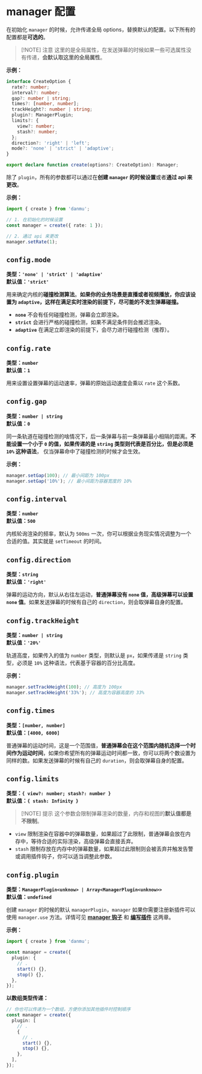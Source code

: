 # manager 配置

在初始化 `manager` 的时候，允许传递全局 options，替换默认的配置。以下所有的配置都是**可选的**。

> [!NOTE] 注意
> 这里的是全局属性，在发送弹幕的时候如果一些可选属性没有传递，**会默认取这里的全局属性**。

**示例：**

```ts {16}
interface CreateOption {
  rate?: number;
  interval?: number;
  gap?: number | string;
  times?: [number, number];
  trackHeight?: number | string;
  plugin?: ManagerPlugin;
  limits?: {
    view?: number;
    stash?: number;
  };
  direction?: 'right' | 'left';
  mode?: 'none' | 'strict' | 'adaptive';
}

export declare function create(options?: CreateOption): Manager;
```

除了 `plugin`，所有的参数都可以通过在**创建 `manager` 的时候设置**或者**通过 api 来更改**。

**示例：**

```ts
import { create } from 'danmu';

// 1. 在初始化的时候设置
const manager = create({ rate: 1 });

// 2. 通过 api 来更改
manager.setRate(1);
```

## `config.mode`

**类型：`'none' | 'strict' | 'adaptive'`**<br/>
**默认值：`'strict'`**

用来确定内核的**碰撞检测算法**。**如果你的业务场景是直播或者视频播放，你应该设置为 `adaptive`，这样在满足实时渲染的前提下，尽可能的不发生弹幕碰撞。**

- **`none`** 不会有任何碰撞检测，弹幕会立即渲染。
- **`strict`** 会进行严格的碰撞检测，如果不满足条件则会推迟渲染。
- **`adaptive`** 在满足立即渲染的前提下，会尽力进行碰撞检测（推荐）。

## `config.rate`

**类型：`number`**<br/>
**默认值：`1`**

用来设置设置弹幕的运动速率，弹幕的原始运动速度会乘以 `rate` 这个系数。

## `config.gap`

**类型：`number | string`**<br/>
**默认值：`0`**

同一条轨道在碰撞检测的啥情况下，后一条弹幕与前一条弹幕最小相隔的距离。**不能设置一个小于 `0` 的值，如果传递的是 `string` 类型则代表是百分比，但是必须是 `10%` 这种语法**， 仅当弹幕命中了碰撞检测的时候才会生效。

**示例：**

```ts
manager.setGap(100); // 最小间距为 100px
manager.setGap('10%'); // 最小间距为容器宽度的 10%
```

## `config.interval`

**类型：`number`**<br/>
**默认值：`500`**

内核轮询渲染的频率，默认为 `500ms` 一次，你可以根据业务现实情况调整为一个合适的值。其实就是 `setTimeout` 的时间。

## `config.direction`

**类型：`string`**<br/>
**默认值：`'right'`**

弹幕的运动方向，默认从右往左运动，**普通弹幕没有 `none` 值，高级弹幕可以设置 `none` 值**。如果发送弹幕的时候有自己的 `direction`，则会取弹幕自身的配置。

## `config.trackHeight`

**类型：`number | string`**<br/>
**默认值：`'20%'`**

轨道高度，如果传入的值为 `number` 类型，则默认是 `px`，如果传递是 `string` 类型，必须是 `10%` 这种语法，代表基于容器的百分比高度。

**示例：**

```ts
manager.setTrackHeight(100); // 高度为 100px
manager.setTrackHeight('33%'); // 高度为容器高度的 33%
```

## `config.times`

**类型：`[number, number]`**<br/>
**默认值：`[4000, 6000]`**

普通弹幕的运动时间，这是一个范围值，**普通弹幕会在这个范围内随机选择一个时间作为运动时间**，如果你希望所有的弹幕运动时间都一致，你可以将两个数设置为同样的数。如果发送弹幕的时候有自己的 `duration`，则会取弹幕自身的配置。

## `config.limits`

**类型：`{ view?: number; stash?: number }`**<br/>
**默认值：`{ stash: Infinity }`**

> [!NOTE] 提示
> 这个参数会限制弹幕渲染的数量，内存和视图的**默认值都是不限制**。

- `view` 限制渲染在容器中的弹幕数量，如果超过了此限制，普通弹幕会放在内存中，等待合适的实际渲染，高级弹幕会直接丢弃。
- `stash` 限制存放在内存中的弹幕数量，如果超过此限制则会被丢弃并触发告警或调用插件钩子，你可以适当调整此参数。

## `config.plugin`

**类型：`ManagerPlugin<unknow> | Array<ManagerPlugin<unknow>>`**<br/>
**默认值：`undefined`**

创建 `manager` 的时候的默认 `managerPlugin`，`manager` 如果你需要注册新插件可以使用 `manager.use` 方法。详情可见 [**manager 钩子**](./manager-hooks) 和 [**编写插件**](../guide/create-plugin) 这两章。

**示例：**

```ts
import { create } from 'danmu';

const manager = create({
  plugin: {
    // .
    start() {},
    stop() {},
  },
});
```

**以数组类型传递：**

```ts
// 你也可以传递为一个数组，方便你添加其他插件时控制顺序
const manager = create({
  plugin: [
    // .
    {
      // .
      start() {},
      stop() {},
    },
  ],
});
```
